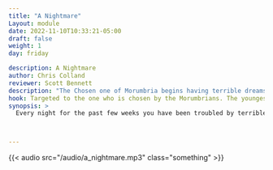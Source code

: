 ```yaml
---
title: "A Nightmare"
Layout: module
date: 2022-11-10T10:33:21-05:00
draft: false
weight: 1
day: friday

description: A Nightmare
author: Chris Colland
reviewer: Scott Bennett
description: "The Chosen one of Morumbria begins having terrible dreams."
hook: Targeted to the one who is chosen by the Morumbrians. The youngest player that seems like they would enjoy being focus of the extra dimensional manhunt that the Morumbrians are on.
synopsis: >
  Every night for the past few weeks you have been troubled by terrible dreams. When you wake up you are covered in sweat and cannot shake a feeling of doom.



---
```


{{< audio src="/audio/a_nightmare.mp3" class="something" >}}

